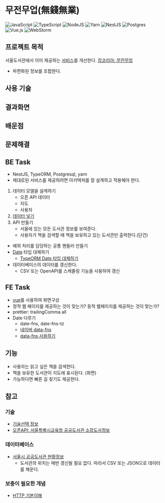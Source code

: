 # 무전무업(無錢無業)

![JavaScript](https://img.shields.io/badge/javascript-%23323330.svg?style=for-the-badge&logo=javascript&logoColor=%23F7DF1E)
![TypeScript](https://img.shields.io/badge/typescript-%23007ACC.svg?style=for-the-badge&logo=typescript&logoColor=white)
![NodeJS](https://img.shields.io/badge/node.js-6DA55F?style=for-the-badge&logo=node.js&logoColor=white)
![Yarn](https://img.shields.io/badge/yarn-%232C8EBB.svg?style=for-the-badge&logo=yarn&logoColor=white)
![NestJS](https://img.shields.io/badge/nestjs-%23E0234E.svg?style=for-the-badge&logo=nestjs&logoColor=white)
![Postgres](https://img.shields.io/badge/postgres-%23316192.svg?style=for-the-badge&logo=postgresql&logoColor=white)
![Vue.js](https://img.shields.io/badge/vuejs-%2335495e.svg?style=for-the-badge&logo=vuedotjs&logoColor=%234FC08D)
![WebStorm](https://img.shields.io/badge/webstorm-143?style=for-the-badge&logo=webstorm&logoColor=white&color=black)

## 프로젝트 목적

서울도서관에서 이미 제공하는 [서비스](https://meta.seoul.go.kr/libseoul/index.php/default_search)를
개선한다. [잡코리아: 무전무업](https://img.jobkorea.co.kr/images/ContentsManagement/SmartEditor/2021/8/2021830102115_SEU.jpg)

- 파편화된 정보를 조합한다.

## 사용 기술

## 결과화면

## 배운점

## 문제해결

## BE Task

- NestJS, TypeORM, Postgresql, yarn
- 제대로된 서비스를 제공하려면 아키텍처를 잘 설계하고 적용해야 한다.

1) 데이터 모델을 설계하기
    - 오픈 API 데이터
    - 지도
    - 사용자
2) [데이터 넣기](https://blog.naver.com/PostView.naver?blogId=gi_balja&logNo=223085138550&parentCategoryNo=&categoryNo=&viewDate=&isShowPopularPosts=false&from=postView)
3) API 만들기
    - 서울에 있는 모든 도서관 정보를 보여준다.
    - 사용자가 책을 검색할 때 책을 보유하고 있는 도서관만 출력한다.(단건)

- 예외 처리를 담당하는 공통 핸들러 만들기
- [Date](https://yozm.wishket.com/magazine/detail/1695/) 타입 대체하기
    - [TypeORM Date 타입 대체하기](https://jojoldu.tistory.com/600)
- 데이터베이스의 데이터를 갱신한다.
    - CSV 또는 OpenAPI를 스케줄링 기능을 사용하여 갱신

## FE Task

- [vue](https://ko.vuejs.org/)를 사용하여 화면구상
- 정적 웹 페이지를 제공하는 것이 맞는가? 동적 웹페이지를 제공하는 것이 맞는가?
- prettier: trailingComma all
- Date 다루기
    - date-fns, date-fns-tz
    - [네이버 data-fns](https://medium.com/naver-biz-dev/date-fns-64c962200506)
    - [data-fns 사용하기](https://techbukket.com/blog/date-fns-skills)

## 기능

- 사용자는 읽고 싶은 책을 검색한다.
- 책을 보유한 도서관이 지도에 표시된다. (화면)
- 가능하다면 빠른 길 찾기도 제공한다.

## 참고

### 기술

- [기술선택 정보](https://i-hope9.github.io/2021/07/20/Sparta-Web-Basic-Proj.html#%EA%B3%B5%EA%B3%B5%EB%8F%84%EC%84%9C%EA%B4%80-api)
- [오픈API: 서울특별시교육청 공공도서관 소장도서정보](https://www.data.go.kr/tcs/dss/selectApiDataDetailView.do?publicDataPk=15001051)

### 데이터베이스

- [서울시 공공도서관 현황정보](https://data.seoul.go.kr/dataList/OA-15480/S/1/datasetView.do)
    - 도서관의 위치는 매번 갱신될 필요 없다. 따라서 CSV 또는 JSON으로 데이터를 채운다.

### 보충이 필요한 개념

- [HTTP 기본이해](https://www.inflearn.com/course/http-%EC%9B%B9-%EB%84%A4%ED%8A%B8%EC%9B%8C%ED%81%AC)